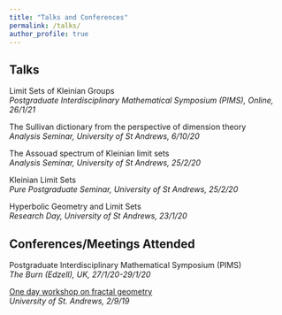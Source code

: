 ```yaml
---
title: "Talks and Conferences"
permalink: /talks/
author_profile: true
---
```


## Talks
Limit Sets of Kleinian Groups  
*Postgraduate Interdisciplinary Mathematical Symposium (PIMS), Online, 26/1/21*

The Sullivan dictionary from the perspective of dimension theory  
*Analysis Seminar, University of St Andrews, 6/10/20*

The Assouad spectrum of Kleinian limit sets  
*Analysis Seminar, University of St Andrews, 25/2/20*

Kleinian Limit Sets  
*Pure Postgraduate Seminar, University of St Andrews, 25/2/20*

Hyperbolic Geometry and Limit Sets  
*Research Day, University of St Andrews, 23/1/20*

## Conferences/Meetings Attended
Postgraduate Interdisciplinary Mathematical Symposium (PIMS)  
*The Burn (Edzell), UK, 27/1/20-29/1/20*

[One day workshop on fractal geometry](http://www.mcs.st-andrews.ac.uk/~jmf32/FG19.html)    
*University of St. Andrews, 2/9/19*
